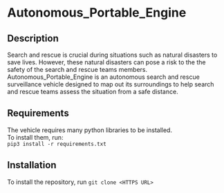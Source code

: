 # Autonomous_Portable_Engine

## Description

Search and rescue is crucial during situations such as natural disasters to save lives. However, these natural disasters can pose a risk to the the safety of the search and rescue teams members. Autonomous_Portable_Engine is an autonomous search and rescue surveillance vehicle designed to map out its surroundings to help search and rescue teams assess the situation from a safe distance.

## Requirements

The vehicle requires many python libraries to be installed.  
To install them, run:  
`pip3 install -r requirements.txt`

## Installation

To install the repository, run `git clone <HTTPS URL>`
